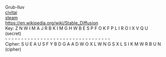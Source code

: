 Grub-lluv </br>
[civitai](https://civitai.com/user/NTHOMPSON/models) </br>
[steam](https://steamcommunity.com/id/RangerRules/) </br>
https://en.wikipedia.org/wiki/Stable_Diffusion </br>
Key:    Z N W I M   A J R B K   I M G H W   B E S P F   O K F P L   I R O I X   V Q U (secret) </br>
        - - - - - - - - - - - - - - - - - - - - - - - - - - - - - - - - - </br>
Cipher: S U E A U   S F Y B D   G A A D W   O X L W N   G S X L S   I K M W R   B U N (cipher)
